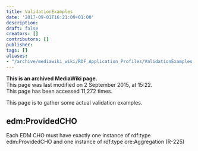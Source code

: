 ```yaml
---
title: ValidationExamples
date: '2017-09-01T16:21:09+01:00'
description: 
draft: false
creators: []
contributors: []
publisher: 
tags: []
aliases:
- "/archive/mediawiki_wiki/RDF_Application_Profiles/ValidationExamples.html"
---
```


 **This is an archived MediaWiki page.**  
This page was last modified on 2 September 2015, at 15:22.  
This page has been accessed 11,272 times.

This page is to gather some actual validation examples.

## edm:ProvidedCHO

Each EDM CHO must have exactly one instance of rdf:type edm:ProvidedCHO and one instance of rdf:type ore:Aggregation (R-225)

